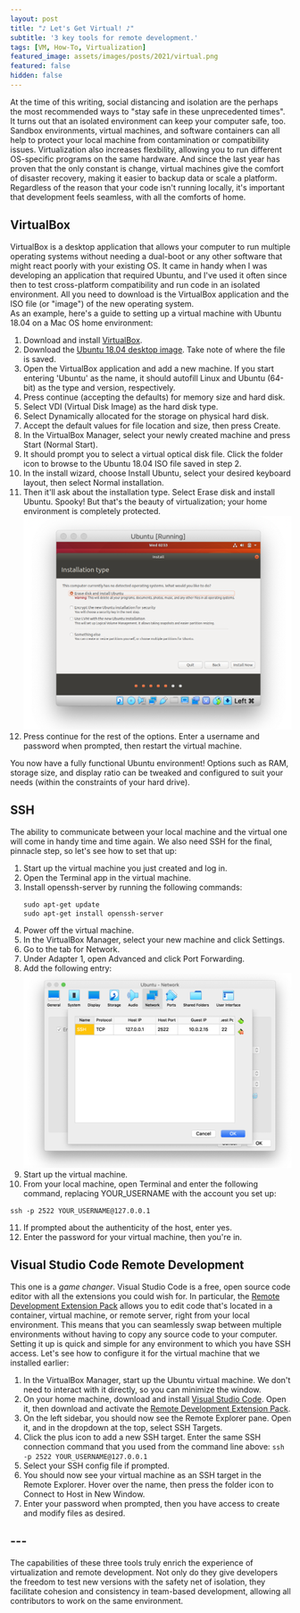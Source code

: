 ```yaml
---
layout: post
title: "♪ Let's Get Virtual! ♪"
subtitle: '3 key tools for remote development.'
tags: [VM, How-To, Virtualization]
featured_image: assets/images/posts/2021/virtual.png
featured: false
hidden: false
---
```


At the time of this writing, social distancing and isolation are the perhaps the most recommended ways to "stay safe in these unprecedented times". It turns out that an isolated environment can keep your computer safe, too. Sandbox environments, virtual machines, and software containers can all help to protect your local machine from contamination or compatibility issues. Virtualization also increases flexbility, allowing you to run different OS-specific programs on the same hardware. And since the last year has proven that the only constant is change, virtual machines give the comfort of disaster recovery, making it easier to backup data or scale a platform. Regardless of the reason that your code isn't running locally, it's important that development feels seamless, with all the comforts of home.

## VirtualBox
VirtualBox is a desktop application that allows your computer to run multiple operating systems without needing a dual-boot or any other software that might react poorly with your existing OS. It came in handy when I was developing an application that required Ubuntu, and I've used it often since then to test cross-platform compatibility and run code in an isolated environment. All you need to download is the VirtualBox application and the ISO file (or "image") of the new operating system.  
As an example, here's a guide to setting up a virtual machine with Ubuntu 18.04 on a Mac OS home environment:
1. Download and install [VirtualBox](https://www.virtualbox.org/).
2. Download the [Ubuntu 18.04 desktop image](https://releases.ubuntu.com/18.04.5/?_ga=2.146335351.2121979773.1620581367-542056388.1620581367). Take note of where the file is saved.
3. Open the VirtualBox application and add a new machine. If you start entering 'Ubuntu' as the name, it should autofill Linux and Ubuntu (64-bit) as the type and version, respectively.
4. Press continue (accepting the defaults) for memory size and hard disk.
5. Select VDI (Virtual Disk Image) as the hard disk type.
6. Select Dynamically allocated for the storage on physical hard disk.
7. Accept the default values for file location and size, then press Create.
8. In the VirtualBox Manager, select your newly created machine and press Start (Normal Start).
9. It should prompt you to select a virtual optical disk file. Click the folder icon to browse to the Ubuntu 18.04 ISO file saved in step 2.
10. In the install wizard, choose Install Ubuntu, select your desired keyboard layout, then select Normal installation.
11. Then it'll ask about the installation type. Select Erase disk and install Ubuntu. Spooky! But that's the beauty of virtualization; your home environment is completely protected.
 ![](/assets/images/posts/2021/lets-get-virtual/installation-type.png)
12. Press continue for the rest of the options. Enter a username and password when prompted, then restart the virtual machine. 

You now have a fully functional Ubuntu environment! Options such as RAM, storage size, and display ratio can be tweaked and configured to suit your needs (within the constraints of your hard drive).

## SSH
The ability to communicate between your local machine and the virtual one will come in handy time and time again. We also need SSH for the final, pinnacle step, so let's see how to set that up:
1. Start up the virtual machine you just created and log in.
2. Open the Terminal app in the virtual machine.
3. Install openssh-server by running the following commands:
    ```
    sudo apt-get update
    sudo apt-get install openssh-server
    ```
4. Power off the virtual machine.
5. In the VirtualBox Manager, select your new machine and click Settings.
6. Go to the tab for Network.
7. Under Adapter 1, open Advanced and click Port Forwarding.
8. Add the following entry:
 ![](/assets/images/posts/2021/lets-get-virtual/network-entry.png)
9. Start up the virtual machine.
10. From your local machine, open Terminal and enter the following command, replacing YOUR_USERNAME with the account you set up:
 ```
 ssh -p 2522 YOUR_USERNAME@127.0.0.1
 ```
11. If prompted about the authenticity of the host, enter yes.
12. Enter the password for your virtual machine, then you're in.


## Visual Studio Code Remote Development
This one is a *game changer*. Visual Studio Code is a free, open source code editor with all the extensions you could wish for. In particular, the [Remote Development Extension Pack](https://marketplace.visualstudio.com/items?itemName=ms-vscode-remote.vscode-remote-extensionpack) allows you to edit code that's located in a container, virtual machine, or remote server, right from your local environment. This means that you can seamlessly swap between multiple environments without having to copy any source code to your computer.  
Setting it up is quick and simple for any environment to which you have SSH access. Let's see how to configure it for the virtual machine that we installed earlier:
1. In the VirtualBox Manager, start up the Ubuntu virtual machine. We don't need to interact with it directly, so you can minimize the window.
2. On your home machine, download and install [Visual Studio Code](https://code.visualstudio.com/). Open it, then download and activate the [Remote Development Extension Pack](https://marketplace.visualstudio.com/items?itemName=ms-vscode-remote.vscode-remote-extensionpack).
3. On the left sidebar, you should now see the Remote Explorer pane. Open it, and in the dropdown at the top, select SSH Targets.
4. Click the plus icon to add a new SSH target. Enter the same SSH connection command that you used from the command line above: `ssh -p 2522 YOUR_USERNAME@127.0.0.1`
5. Select your SSH config file if prompted.
6. You should now see your virtual machine as an SSH target in the Remote Explorer. Hover over the name, then press the folder icon to Connect to Host in New Window.
7. Enter your password when prompted, then you have access to create and modify files as desired.

## ---
The capabilities of these three tools truly enrich the experience of virtualization and remote development. Not only do they give developers the freedom to test new versions with the safety net of isolation, they facilitate cohesion and consistency in team-based development, allowing all contributors to work on the same environment.
